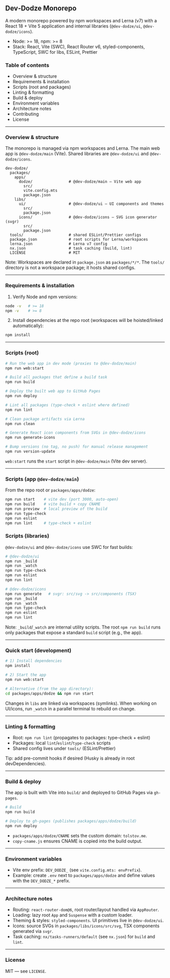 ## Dev‑Dodze Monorepo

A modern monorepo powered by npm workspaces and Lerna (v7) with a React 18 + Vite 5 application and internal libraries (`@dev-dodze/ui`, `@dev-dodze/icons`).

- Node: >= 18, npm: >= 8
- Stack: React, Vite (SWC), React Router v6, styled-components, TypeScript, SWC for libs, ESLint, Prettier

### Table of contents
- Overview & structure
- Requirements & installation
- Scripts (root and packages)
- Linting & formatting
- Build & deploy
- Environment variables
- Architecture notes
- Contributing
- License

---

### Overview & structure

The monorepo is managed via npm workspaces and Lerna. The main web app is `@dev-dodze/main` (Vite). Shared libraries are `@dev-dodze/ui` and `@dev-dodze/icons`.

```
dev-dodze/
  packages/
    apps/
      dodze/                # @dev-dodze/main — Vite web app
        src/
        vite.config.mts
        package.json
    libs/
      ui/                   # @dev-dodze/ui — UI components and themes
        src/
        package.json
      icons/                # @dev-dodze/icons — SVG icon generator (svgr)
        src/
        package.json
  tools/                    # shared ESLint/Prettier configs
  package.json              # root scripts for Lerna/workspaces
  lerna.json                # Lerna v7 config
  nx.json                   # task caching (build, lint)
  LICENSE                   # MIT
```

Note: Workspaces are declared in `package.json` as `packages/*/*`. The `tools/` directory is not a workspace package; it hosts shared configs.

---

### Requirements & installation

1) Verify Node and npm versions:

```bash
node -v   # >= 18
npm -v    # >= 8
```

2) Install dependencies at the repo root (workspaces will be hoisted/linked automatically):

```bash
npm install
```

---

### Scripts (root)

```bash
# Run the web app in dev mode (proxies to @dev-dodze/main)
npm run web:start

# Build all packages that define a build task
npm run build

# Deploy the built web app to GitHub Pages
npm run deploy

# Lint all packages (type-check + eslint where defined)
npm run lint

# Clean package artifacts via Lerna
npm run clean

# Generate React icon components from SVGs in @dev-dodze/icons
npm run generate-icons

# Bump versions (no tag, no push) for manual release management
npm run version-update
```

`web:start` runs the `start` script in `@dev-dodze/main` (Vite dev server).

---

### Scripts (app `@dev-dodze/main`)

From the repo root or `packages/apps/dodze`:

```bash
npm run start    # vite dev (port 3000, auto-open)
npm run build    # vite build + copy CNAME
npm run preview  # local preview of the build
npm run type-check
npm run eslint
npm run lint     # type-check + eslint
```

### Scripts (libraries)

`@dev-dodze/ui` and `@dev-dodze/icons` use SWC for fast builds:

```bash
# @dev-dodze/ui
npm run _build
npm run _watch
npm run type-check
npm run eslint
npm run lint

# @dev-dodze/icons
npm run generate   # svgr: src/svg -> src/components (TSX)
npm run _build
npm run _watch
npm run type-check
npm run eslint
npm run lint
```

Note: `_build`/`_watch` are internal utility scripts. The root `npm run build` runs only packages that expose a standard `build` script (e.g., the app).

---

### Quick start (development)

```bash
# 1) Install dependencies
npm install

# 2) Start the app
npm run web:start

# Alternative (from the app directory):
cd packages/apps/dodze && npm run start
```

Changes in `libs` are linked via workspaces (symlinks). When working on UI/icons, run `_watch` in a parallel terminal to rebuild on change.

---

### Linting & formatting

- Root: `npm run lint` (propagates to packages: type-check + eslint)
- Packages: local `lint`/`eslint`/`type-check` scripts
- Shared config lives under `tools/` (ESLint/Prettier)

Tip: add pre-commit hooks if desired (Husky is already in root devDependencies).

---

### Build & deploy

The app is built with Vite into `build/` and deployed to GitHub Pages via `gh-pages`.

```bash
# Build
npm run build

# Deploy to gh-pages (publishes packages/apps/dodze/build)
npm run deploy
```

- `packages/apps/dodze/CNAME` sets the custom domain: `tolstov.me`.
- `copy-cname.js` ensures CNAME is copied into the build output.

---

### Environment variables

- Vite env prefix: `DEV_DODZE_` (see `vite.config.mts: envPrefix`).
- Example: create `.env` next to `packages/apps/dodze` and define values with the `DEV_DODZE_*` prefix.

---

### Architecture notes

- Routing: `react-router-dom@6`, root router/layout handled via `AppRouter`.
- Loading: lazy root `App` and `Suspense` with a custom loader.
- Theming & styles: `styled-components`. UI primitives live in `@dev-dodze/ui`.
- Icons: source SVGs in `packages/libs/icons/src/svg`, TSX components generated via `svgr`.
- Task caching: `nx/tasks-runners/default` (see `nx.json`) for `build` and `lint`.

---

### License

MIT — see `LICENSE`.


